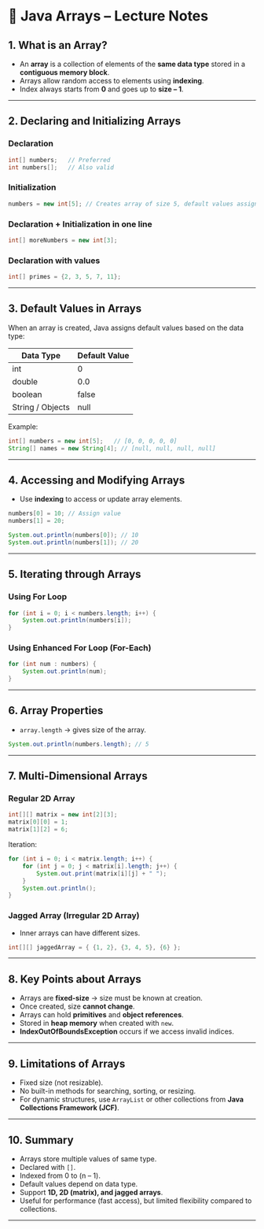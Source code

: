 # 📘 Java Arrays – Lecture Notes

## 1. What is an Array?

* An **array** is a collection of elements of the **same data type** stored in a **contiguous memory block**.
* Arrays allow random access to elements using **indexing**.
* Index always starts from **0** and goes up to **size – 1**.

---

## 2. Declaring and Initializing Arrays

### Declaration

```java
int[] numbers;   // Preferred
int numbers[];   // Also valid
```

### Initialization

```java
numbers = new int[5]; // Creates array of size 5, default values assigned
```

### Declaration + Initialization in one line

```java
int[] moreNumbers = new int[3];
```

### Declaration with values

```java
int[] primes = {2, 3, 5, 7, 11};
```

---

## 3. Default Values in Arrays

When an array is created, Java assigns default values based on the data type:

| Data Type        | Default Value |
| ---------------- | ------------- |
| int              | 0             |
| double           | 0.0           |
| boolean          | false         |
| String / Objects | null          |

Example:

```java
int[] numbers = new int[5];   // [0, 0, 0, 0, 0]
String[] names = new String[4]; // [null, null, null, null]
```

---

## 4. Accessing and Modifying Arrays

* Use **indexing** to access or update array elements.

```java
numbers[0] = 10; // Assign value
numbers[1] = 20;

System.out.println(numbers[0]); // 10
System.out.println(numbers[1]); // 20
```

---

## 5. Iterating through Arrays

### Using For Loop

```java
for (int i = 0; i < numbers.length; i++) {
    System.out.println(numbers[i]);
}
```

### Using Enhanced For Loop (For-Each)

```java
for (int num : numbers) {
    System.out.println(num);
}
```

---

## 6. Array Properties

* `array.length` → gives size of the array.

```java
System.out.println(numbers.length); // 5
```

---

## 7. Multi-Dimensional Arrays

### Regular 2D Array

```java
int[][] matrix = new int[2][3];
matrix[0][0] = 1; 
matrix[1][2] = 6;
```

Iteration:

```java
for (int i = 0; i < matrix.length; i++) {
    for (int j = 0; j < matrix[i].length; j++) {
        System.out.print(matrix[i][j] + " ");
    }
    System.out.println();
}
```

### Jagged Array (Irregular 2D Array)

* Inner arrays can have different sizes.

```java
int[][] jaggedArray = { {1, 2}, {3, 4, 5}, {6} };
```

---

## 8. Key Points about Arrays

* Arrays are **fixed-size** → size must be known at creation.
* Once created, size **cannot change**.
* Arrays can hold **primitives** and **object references**.
* Stored in **heap memory** when created with `new`.
* **IndexOutOfBoundsException** occurs if we access invalid indices.

---

## 9. Limitations of Arrays

* Fixed size (not resizable).
* No built-in methods for searching, sorting, or resizing.
* For dynamic structures, use `ArrayList` or other collections from **Java Collections Framework (JCF)**.

---

## 10. Summary

* Arrays store multiple values of same type.
* Declared with `[]`.
* Indexed from 0 to (n – 1).
* Default values depend on data type.
* Support **1D, 2D (matrix), and jagged arrays**.
* Useful for performance (fast access), but limited flexibility compared to collections.

---